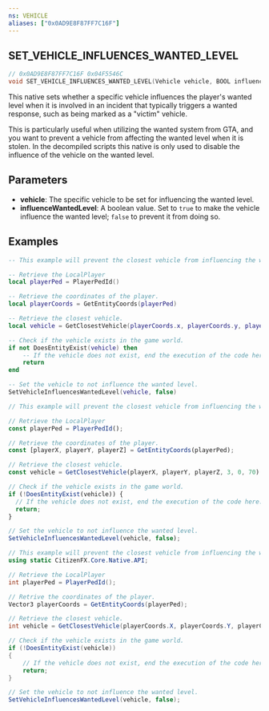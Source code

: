 ```yaml
---
ns: VEHICLE
aliases: ["0x0AD9E8F87FF7C16F"]
---
```

## SET_VEHICLE_INFLUENCES_WANTED_LEVEL

```c
// 0x0AD9E8F87FF7C16F 0x04F5546C
void SET_VEHICLE_INFLUENCES_WANTED_LEVEL(Vehicle vehicle, BOOL influenceWantedLevel);
```

This native sets whether a specific vehicle influences the player's wanted level when it is involved in an incident that typically triggers a wanted response, such as being marked as a "victim" vehicle.

This is particularly useful when utilizing the wanted system from GTA, and you want to prevent a vehicle from affecting the wanted level when it is stolen. In the decompiled scripts this native is only used to disable the influence of the vehicle on the wanted level.

## Parameters
* **vehicle**: The specific vehicle to be set for influencing the wanted level.
* **influenceWantedLevel**: A boolean value. Set to `true` to make the vehicle influence the wanted level; `false` to prevent it from doing so.


## Examples
```lua
-- This example will prevent the closest vehicle from influencing the wanted level.

-- Retrieve the LocalPlayer
local playerPed = PlayerPedId()

-- Retrieve the coordinates of the player.
local playerCoords = GetEntityCoords(playerPed)

-- Retrieve the closest vehicle.
local vehicle = GetClosestVehicle(playerCoords.x, playerCoords.y, playerCoords.z, 3, 0, 70)

-- Check if the vehicle exists in the game world.
if not DoesEntityExist(vehicle) then 
    -- If the vehicle does not exist, end the execution of the code here.
    return 
end

-- Set the vehicle to not influence the wanted level.
SetVehicleInfluencesWantedLevel(vehicle, false)
```

```js
// This example will prevent the closest vehicle from influencing the wanted level.

// Retrieve the LocalPlayer
const playerPed = PlayerPedId();

// Retrieve the coordinates of the player.
const [playerX, playerY, playerZ] = GetEntityCoords(playerPed);

// Retrieve the closest vehicle.
const vehicle = GetClosestVehicle(playerX, playerY, playerZ, 3, 0, 70)

// Check if the vehicle exists in the game world.
if (!DoesEntityExist(vehicle)) {
  // If the vehicle does not exist, end the execution of the code here.
  return;
}

// Set the vehicle to not influence the wanted level.
SetVehicleInfluencesWantedLevel(vehicle, false);
```

```cs
// This example will prevent the closest vehicle from influencing the wanted level.
using static CitizenFX.Core.Native.API;

// Retrieve the LocalPlayer
int playerPed = PlayerPedId();

// Retrive the coordinates of the player.
Vector3 playerCoords = GetEntityCoords(playerPed);

// Retrieve the closest vehicle.
int vehicle = GetClosestVehicle(playerCoords.X, playerCoords.Y, playerCoords.Z, 3, 0, 70);

// Check if the vehicle exists in the game world.
if (!DoesEntityExist(vehicle))
{
    // If the vehicle does not exist, end the execution of the code here.
    return;
}

// Set the vehicle to not influence the wanted level.
SetVehicleInfluencesWantedLevel(vehicle, false);
```
